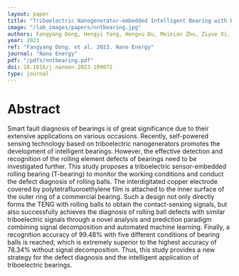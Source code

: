 ```yaml
---
layout: paper
title: "Triboelectric Nanogenerator-embedded Intelligent Bearing with Rolling Ball Defect Diagnosis via Signal Decomposition and Automated Machine Learning"
image: "/lab_images/papers/nntbearing.jpg"
authors: Fangyang Dong, Hengyi Yang, Hengxu Du, Meixian Zhu, Ziyue Xi, Yulian Wang, Taili Du, Minyi Xu
year: 2023
ref: "Fangyang Dong. et al. 2023. Nano Energy"
journal: "Nano Energy"
pdf: "/pdfs/nntbearing.pdf"
doi: 10.1016/j.nanoen.2023.109072
type: journal
---
```


# Abstract

Smart fault diagnosis of bearings is of great significance due to their extensive applications on various occasions. Recently, self-powered sensing technology based on triboelectric nanogenerators promotes the development of intelligent bearings. However, the effective detection and recognition of the rolling element defects of bearings need to be investigated further. This study proposes a triboelectric sensor-embedded rolling bearing (T-bearing) to monitor the working conditions and conduct the defect diagnosis of rolling balls. The interdigitated copper electrode covered by polytetrafluoroethylene film is attached to the inner surface of the outer ring of a commercial bearing. Such a design not only directly forms the TENG with rolling balls to obtain the contact-sensing signals, but also successfully achieves the diagnosis of rolling ball defects with similar triboelectric signals through a novel analysis and prediction paradigm combining signal decomposition and automated machine learning. Finally, a recognition accuracy of 99.48% with five different conditions of bearing balls is reached, which is extremely superior to the highest accuracy of 78.34% without signal decomposition. Thus, this study provides a new strategy for the defect diagnosis and the intelligent application of triboelectric bearings.









